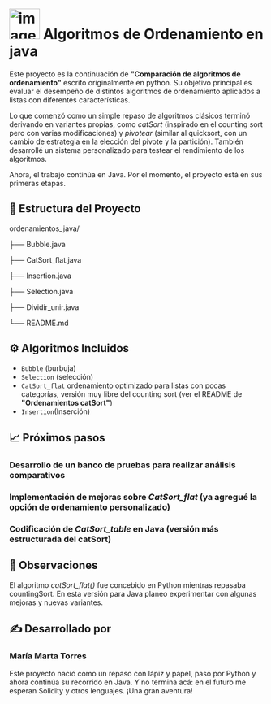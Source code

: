 # <img width="60" height="60" alt="image" src="https://github.com/user-attachments/assets/bce9f021-e7c5-40c4-8077-3a525c7c0c81" />        Algoritmos de Ordenamiento en java

Este proyecto es la continuación de **"Comparación de algoritmos de ordenamiento"** escrito originalmente en python. Su objetivo principal es evaluar el desempeño de distintos algoritmos de ordenamiento aplicados a listas con diferentes características.

Lo que comenzó como un simple repaso de algoritmos clásicos terminó derivando en variantes propias, como *catSort* (inspirado en el counting sort pero con varias modificaciones) y *pivotear* (similar al quicksort, con un cambio de estrategia en la elección del pivote y la partición). También desarrollé un sistema personalizado para testear el rendimiento de los algoritmos.

Ahora, el trabajo continúa en Java. Por el momento, el proyecto está en sus primeras etapas.

## 📂 Estructura del Proyecto
ordenamientos_java/

├── Bubble.java

├── CatSort_flat.java

├── Insertion.java

├── Selection.java

├── Dividir_unir.java

└── README.md


## ⚙️ Algoritmos Incluidos

- `Bubble` (burbuja)
- `Selection` (selección)
- `CatSort_flat` ordenamiento optimizado para listas con pocas categorías, versión muy libre del counting sort (ver el README de **"Ordenamientos catSort"**)
- `Insertion`(Inserción)

## 📈 Próximos pasos

### Desarrollo de un banco de pruebas para realizar análisis comparativos

### Implementación de mejoras sobre *CatSort_flat* (ya agregué la opción de ordenamiento personalizado)

### Codificación de *CatSort_table* en Java (versión más estructurada del catSort)

## 🧠 Observaciones
El algoritmo *catSort_flat()* fue concebido en Python mientras repasaba countingSort. En esta versión para Java planeo experimentar con algunas mejoras y nuevas variantes.

## ✍️ Desarrollado por
### María Marta Torres

Este proyecto nació como un repaso con lápiz y papel, pasó por Python y ahora continúa su recorrido en Java. Y no termina acá: en el futuro me esperan Solidity y otros lenguajes. ¡Una gran aventura!


